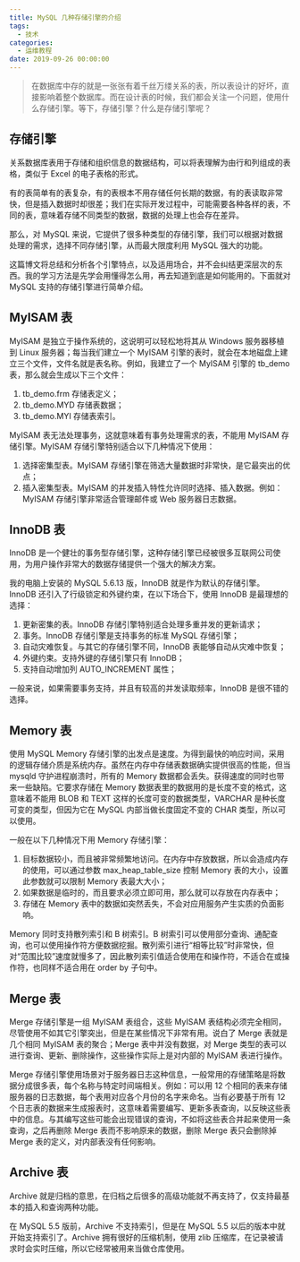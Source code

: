 ```yaml
---
title: MySQL 几种存储引擎的介绍
tags:
  - 技术
categories:
  - 运维教程
date: 2019-09-26 00:00:00
---
```


> 在数据库中存的就是一张张有着千丝万缕关系的表，所以表设计的好坏，直接影响着整个数据库。而在设计表的时候，我们都会关注一个问题，使用什么存储引擎。等下，存储引擎？什么是存储引擎呢？

<!-- more -->

## 存储引擎

关系数据库表用于存储和组织信息的数据结构，可以将表理解为由行和列组成的表格，类似于 Excel 的电子表格的形式。

有的表简单有的表复杂，有的表根本不用存储任何长期的数据，有的表读取非常快，但是插入数据时却很差；我们在实际开发过程中，可能需要各种各样的表，不同的表，意味着存储不同类型的数据，数据的处理上也会存在差异。

那么，对 MySQL 来说，它提供了很多种类型的存储引擎，我们可以根据对数据处理的需求，选择不同存储引擎，从而最大限度利用 MySQL 强大的功能。

这篇博文将总结和分析各个引擎特点，以及适用场合，并不会纠结更深层次的东西。我的学习方法是先学会用懂得怎么用，再去知道到底是如何能用的。下面就对 MySQL 支持的存储引擎进行简单介绍。

## MyISAM 表

MyISAM 是独立于操作系统的，这说明可以轻松地将其从 Windows 服务器移植到 Linux 服务器；每当我们建立一个 MyISAM 引擎的表时，就会在本地磁盘上建立三个文件，文件名就是表名称。例如，我建立了一个 MyISAM 引擎的 tb_demo 表，那么就会生成以下三个文件：

1. tb_demo.frm 存储表定义；
2. tb_demo.MYD 存储表数据；
3. tb_demo.MYI 存储表索引。

MyISAM 表无法处理事务，这就意味着有事务处理需求的表，不能用 MyISAM 存储引擎。MyISAM 存储引擎特别适合以下几种情况下使用：

1. 选择密集型表。MyISAM 存储引擎在筛选大量数据时非常快，是它最突出的优点；
2. 插入密集型表。MyISAM 的并发插入特性允许同时选择、插入数据。例如：MyISAM 存储引擎非常适合管理邮件或 Web 服务器日志数据。

## InnoDB 表

InnoDB 是一个健壮的事务型存储引擎，这种存储引擎已经被很多互联网公司使用，为用户操作非常大的数据存储提供一个强大的解决方案。

我的电脑上安装的 MySQL 5.6.13 版，InnoDB 就是作为默认的存储引擎。InnoDB 还引入了行级锁定和外键约束，在以下场合下，使用 InnoDB 是最理想的选择：

1. 更新密集的表。InnoDB 存储引擎特别适合处理多重并发的更新请求；
2. 事务。InnoDB 存储引擎是支持事务的标准 MySQL 存储引擎；
3. 自动灾难恢复。与其它的存储引擎不同，InnoDB 表能够自动从灾难中恢复；
4. 外键约束。支持外键的存储引擎只有 InnoDB；
5. 支持自动增加列 AUTO_INCREMENT 属性；

一般来说，如果需要事务支持，并且有较高的并发读取频率，InnoDB 是很不错的选择。

## Memory 表

使用 MySQL Memory 存储引擎的出发点是速度。为得到最快的响应时间，采用的逻辑存储介质是系统内存。虽然在内存中存储表数据确实提供很高的性能，但当 mysqld 守护进程崩溃时，所有的 Memory 数据都会丢失。获得速度的同时也带来一些缺陷。它要求存储在 Memory 数据表里的数据用的是长度不变的格式，这意味着不能用 BLOB 和 TEXT 这样的长度可变的数据类型，VARCHAR 是种长度可变的类型，但因为它在 MySQL 内部当做长度固定不变的 CHAR 类型，所以可以使用。

一般在以下几种情况下用 Memory 存储引擎：

1. 目标数据较小，而且被非常频繁地访问。在内存中存放数据，所以会造成内存的使用，可以通过参数 max_heap_table_size 控制 Memory 表的大小，设置此参数就可以限制 Memory 表最大大小；
2. 如果数据是临时的，而且要求必须立即可用，那么就可以存放在内存表中；
3. 存储在 Memory 表中的数据如突然丢失，不会对应用服务产生实质的负面影响。

Memory 同时支持散列索引和 B 树索引。B 树索引可以使用部分查询、通配查询，也可以使用操作符方便数据挖掘。散列索引进行“相等比较”时非常快，但对“范围比较”速度就慢多了，因此散列索引值适合使用在和操作符，不适合在或操作符，也同样不适合用在 order by 子句中。

## Merge 表

Merge 存储引擎是一组 MyISAM 表组合，这些 MyISAM 表结构必须完全相同，尽管使用不如其它引擎突出，但是在某些情况下非常有用。说白了 Merge 表就是几个相同 MyISAM 表的聚合；Merge 表中并没有数据，对 Merge 类型的表可以进行查询、更新、删除操作，这些操作实际上是对内部的 MyISAM 表进行操作。

Merge 存储引擎使用场景对于服务器日志这种信息，一般常用的存储策略是将数据分成很多表，每个名称与特定时间端相关。例如：可以用 12 个相同的表来存储服务器的日志数据，每个表用对应各个月份的名字来命名。当有必要基于所有 12 个日志表的数据来生成报表时，这意味着需要编写、更新多表查询，以反映这些表中的信息。与其编写这些可能会出现错误的查询，不如将这些表合并起来使用一条查询，之后再删除 Merge 表而不影响原来的数据，删除 Merge 表只会删除掉 Merge 表的定义，对内部表没有任何影响。

## Archive 表

Archive 就是归档的意思，在归档之后很多的高级功能就不再支持了，仅支持最基本的插入和查询两种功能。

在 MySQL 5.5 版前，Archive 不支持索引，但是在 MySQL 5.5 以后的版本中就开始支持索引了。Archive 拥有很好的压缩机制，使用 zlib 压缩库，在记录被请求时会实时压缩，所以它经常被用来当做仓库使用。
